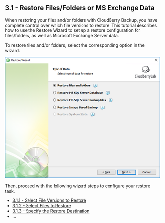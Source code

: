 ## 3.1 - Restore Files/Folders or MS Exchange Data

When restoring your files and/or folders with CloudBerry Backup, you have complete control over which file versions to restore. This tutorial describes how to use the Restore Wizard to set up a restore configuration for files/folders, as well as Microsoft Exchange Server data.

To restore files and/or folders, select the corresponding option in the wizard.

![](/assets/restore-files-and-folders.png)

Then, proceed with the following wizard steps to configure your restore task.

* [3.1.1 - Select File Versions to Restore](/chapter1/step-3-choose-data-to-restore/31-restore-filesfolders-or-ms-exchange-data/311-select-file-versions-to-restore.md)
* [3.1.2 - Select Files to Restore](/chapter1/step-3-choose-data-to-restore/31-restore-filesfolders-or-ms-exchange-data/312-select-files-to-restore.md)
* [3.1.3 - Specify the Restore Destination](/chapter1/step-3-choose-data-to-restore/31-restore-filesfolders-or-ms-exchange-data/313-specify-the-restore-destination.md)
* ...



